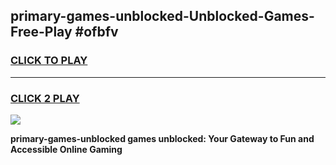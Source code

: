 
## primary-games-unblocked-Unblocked-Games-Free-Play #ofbfv
<h3>
<a href="https://us.freeplayer.one?title=primary-games-unblocked&ref=9M">CLICK TO PLAY</a></h3>
<hr>

<h3>
<a href="https://us.freeplayer.one?title=primary-games-unblocked&ref=9M">CLICK 2 PLAY</a>
  
</h3>

<a href="https://us.freeplayer.one?title=primary-games-unblocked&ref=9M"><img src="https://clearcache.store/games.png"></a>


**primary-games-unblocked games unblocked: Your Gateway to Fun and Accessible Online Gaming**
